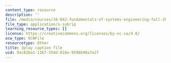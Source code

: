```yaml
---
content_type: resource
description: ''
file: /media/courses/16-842-fundamentals-of-systems-engineering-fall-2015/9ac826a1116755dd818a9598b90a7e27_9AtMQqCBdhw.vtt
file_type: application/x-subrip
learning_resource_types: []
license: https://creativecommons.org/licenses/by-nc-sa/4.0/
ocw_type: OCWFile
resourcetype: Other
title: 3play caption file
uid: 9ac826a1-1167-55dd-818a-9598b90a7e27
---
```

